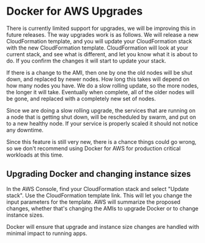 <!--[metadata]>
+++
title = "Docker for AWS"
description = "Docker for AWS"
keywords = ["iaas, aws, azure"]
[menu.iaas]
identifier="docs-aws-upgrade"
parent = "docs-aws"
name = "Upgrading"
weight="300"
+++
<![end-metadata]-->

# Docker for AWS Upgrades
There is currently limited support for upgrades, we will be improving this in future releases. The way upgrades work is as follows. We will release a new CloudFormation template, and you will update your CloudFormation stack with the new CloudFormation template. CloudFormation will look at your current stack, and see what is different, and let you know what it is about to do. If you confirm the changes it will start to update your stack.

If there is a change to the AMI, then one by one the old nodes will be shut down, and replaced by newer nodes. How long this takes will depend on how many nodes you have. We do a slow rolling update, so the more nodes, the longer it will take. Eventually when complete, all of the older nodes will be gone, and replaced with a completely new set of nodes.

Since we are doing a slow rolling upgrade, the services that are running on a node that is getting shut down, will be rescheduled by swarm, and put on to a new healthy node. If your service is properly scaled it should not notice any downtime.

Since this feature is still very new, there is a chance things could go wrong, so we don't recommend using Docker for AWS for production critical workloads at this time.


## Upgrading Docker and changing instance sizes
In the AWS Console, find your CloudFormation stack and select "Update stack". Use the CloudFormation template link. This will let you change the input parameters for the template. AWS will summarize the proposed changes, whether that's changing the AMIs to upgrade Docker or to change instance sizes.

Docker will ensure that upgrade and instance size changes are handled with minimal impact to running apps.
